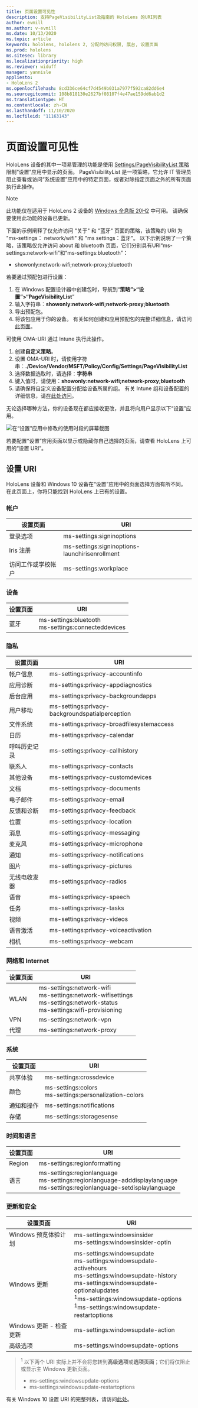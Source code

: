 ```yaml
---
title: 页面设置可见性
description: 支持PageVisibilityList及指南的 HoloLens 的URI列表
author: evmill
ms.author: v-evmill
ms.date: 10/13/2020
ms.topic: article
keywords: hololens, hololens 2, 分配的访问权限, 展台, 设置页面
ms.prod: hololens
ms.sitesec: library
ms.localizationpriority: high
ms.reviewer: widuff
manager: yannisle
appliesto:
- HoloLens 2
ms.openlocfilehash: 8cd336ce64cf7d4549b031a7977f592ca82dd6e4
ms.sourcegitcommit: 108b818130e2627bf08107f4e47ae159dd6ab1d2
ms.translationtype: HT
ms.contentlocale: zh-CN
ms.lasthandoff: 11/10/2020
ms.locfileid: "11163143"
---
```

# 页面设置可见性

HoloLens 设备的其中一项易管理的功能是使用 [Settings/PageVisibilityList 策略](https://docs.microsoft.com/windows/client-management/mdm/policy-csp-settings#settings-pagevisibilitylist)限制“设置”应用中显示的页面。 PageVisibilityList 是一项策略，它允许 IT 管理员阻止查看或访问“系统设置”应用中的特定页面，或者对除指定页面之外的所有页面执行此操作。 

> [!NOTE]
> 此功能仅在适用于 HoloLens 2 设备的 [Windows 全息版 20H2](hololens-release-notes.md#windows-holographic-version-20h2) 中可用。 请确保要使用此功能的设备已更新。

下面的示例阐释了仅允许访问 "关于" 和 "蓝牙" 页面的策略，该策略的 URI 为 "ms-settings： network/wifi" 和 "ms settings：蓝牙"。 以下示例说明了一个策略，该策略仅允许访问 about 和 bluetooth 页面，它们分别具有URI“ms-settings:network-wifi”和“ms-settings:bluetooth”：
- showonly:network-wifi;network-proxy;bluetooth

若要通过预配包进行设置： 
1. 在 Windows 配置设计器中创建包时，导航到“**策略”>“设置”>“PageVisibilityList**”
1. 输入字符串：**showonly:network-wifi;network-proxy;bluetooth**
1. 导出预配包。
1. 将该包应用于你的设备。 有关如何创建和应用预配包的完整详细信息，请访问[此页面](hololens-provisioning.md)。 

可使用 OMA-URI 通过 Intune 执行此操作。
1. 创建**自定义策略**。
1. 设置 OMA-URI 时，请使用字符串：**./Device/Vendor/MSFT/Policy/Config/Settings/PageVisibilityList**
1. 选择数据选取时，请选择：**字符串**
1. 键入值时，请使用：**showonly:network-wifi;network-proxy;bluetooth**
1. 请确保将自定义设备配置分配给设备所属的组。
有关 Intune 组和设备配置的详细信息，请[在此处访问](hololens-mdm-configure.md)。

无论选择哪种方法，你的设备现在都应接收更改，并且将向用户显示以下“设置”应用。 

![在“设置”应用中修改的使用时段的屏幕截图](images/hololens-page-visibility-list.jpg)

若要配置“设置”应用页面以显示或隐藏你自己选择的页面，请查看 HoloLens 上可用的“设置 URI”。 

## 设置 URI

HoloLens 设备和 Windows 10 设备在“设置”应用中的页面选择方面有所不同。 在此页面上，你将只能找到 HoloLens 上已有的设置。 

### 帐户
| 设置页面           | URI                                            |
|-------------------------|------------------------------------------------|
| 登录选项         | ms-settings:signinoptions                      |
| Iris 注册       | ms-settings:signinoptions-launchirisenrollment |
| 访问工作或学校帐户 | ms-settings:workplace                          |

### 设备
| 设置页面 | URI                          |
|---------------|------------------------------|
| 蓝牙     | ms-settings:bluetooth <br> ms-settings:connecteddevices |

### 隐私
| 设置页面            | URI                                             |
|--------------------------|-------------------------------------------------|
| 帐户信息             | ms-settings:privacy-accountinfo                 |
| 应用诊断        | ms-settings:privacy-appdiagnostics              |
| 后台应用        | ms-settings:privacy-backgroundapps              |
| 用户移动           | ms-settings:privacy-backgroundspatialperception |
| 文件系统              | ms-settings:privacy-broadfilesystemaccess       |
| 日历                 | ms-settings:privacy-calendar                    |
| 呼叫历史记录             | ms-settings:privacy-callhistory                 |
| 联系人                 | ms-settings:privacy-contacts                    |
| 其他设备            | ms-settings:privacy-customdevices               |
| 文档                | ms-settings:privacy-documents                   |
| 电子邮件                    | ms-settings:privacy-email                       |
| 反馈和诊断 | ms-settings:privacy-feedback                    |
| 位置                 | ms-settings:privacy-location                    |
| 消息                | ms-settings:privacy-messaging                   |
| 麦克风               | ms-settings:privacy-microphone                  |
| 通知            | ms-settings:privacy-notifications               |
| 图片                 | ms-settings:privacy-pictures                    |
| 无线电收发器                   | ms-settings:privacy-radios                      |
| 语音                   | ms-settings:privacy-speech                      |
| 任务                    | ms-settings:privacy-tasks                       |
| 视频                   | ms-settings:privacy-videos                      |
| 语音激活       | ms-settings:privacy-voiceactivation             |
| 相机                   | ms-settings:privacy-webcam                      |

### 网络和 Internet
| 设置页面 | URI                              |
|---------------|----------------------------------|
| WLAN  | ms-settings:network-wifi<br>ms-settings:network-wifisettings<br>ms-settings:network-status<br>ms-settings:wifi-provisioning    |
| VPN   | ms-settings:network-vpn          |
| 代理 | ms-settings:network-proxy        |

### 系统
| 设置页面      | URI                                |
|--------------------|------------------------------------|
| 共享体验 | ms-settings:crossdevice            |
| 颜色             | ms-settings:colors<br>ms-settings:personalization-colors |
| 通知和操作  | ms-settings:notifications          |
| 存储            | ms-settings:storagesense           |

### 时间和语言
| 设置页面 | URI                                           |
|---------------|-----------------------------------------------|
| Region        | ms-settings:regionformatting                  |
| 语言      | ms-settings:regionlanguage<br>ms-settings:regionlanguage-adddisplaylanguage<br>ms-settings:regionlanguage-setdisplaylanguage |

### 更新和安全
| 设置页面                         | URI                                       |
|---------------------------------------|-------------------------------------------|
| Windows 预览体验计划               | ms-settings:windowsinsider <br>ms-settings:windowsinsider-optin          |
| Windows 更新                        | ms-settings:windowsupdate<br> ms-settings:windowsupdate-activehours  <br> ms-settings:windowsupdate-history <br> ms-settings:windowsupdate-optionalupdates <br><sup>1</sup>ms-settings:windowsupdate-options<br><sup>1</sup>ms-settings:windowsupdate-restartoptions |
| Windows 更新 - 检查更新 | ms-settings:windowsupdate-action          |
| 高级选项                    | ms-settings:windowsupdate-options         |

>  <sup>1</sup> 以下两个 URI 实际上并不会将您转到**高级选项**或**选项页面**；它们将仅阻止或显示主 Windows 更新页面。 
> - ms-settings:windowsupdate-options
> - ms-settings:windowsupdate-restartoptions 

有关 Windows 10 设置 URI 的完整列表，请访问[此处](https://docs.microsoft.com/windows/uwp/launch-resume/launch-settings-app#ms-settings-uri-scheme-reference)。 

